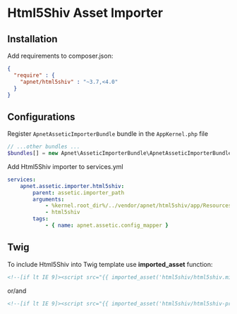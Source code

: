 Html5Shiv Asset Importer
========================

Installation
------------

Add requirements to composer.json:

``` json
{
  "require" : {
    "apnet/html5shiv" : "~3.7,<4.0"
  }
}
```

Configurations
--------------

Register `ApnetAsseticImporterBundle` bundle in the `AppKernel.php` file

``` php
// ...other bundles ...
$bundles[] = new Apnet\AsseticImporterBundle\ApnetAsseticImporterBundle();
```

Add Html5Shiv importer to services.yml

``` yml
services:
    apnet.assetic.importer.html5shiv:
        parent: assetic.importer_path
        arguments:
            - %kernel.root_dir%/../vendor/apnet/html5shiv/app/Resources/assets/dist
            - html5shiv
        tags:
            - { name: apnet.assetic.config_mapper }
```

Twig
----

To include Html5Shiv into Twig template use **imported_asset** function:

``` html
<!--[if lt IE 9]><script src="{{ imported_asset('html5shiv/html5shiv.min.js') }}"></script><![endif]-->
```

or/and

``` html
<!--[if lt IE 9]><script src="{{ imported_asset('html5shiv/html5shiv-print.min.js') }}"></script><![endif]-->
```
